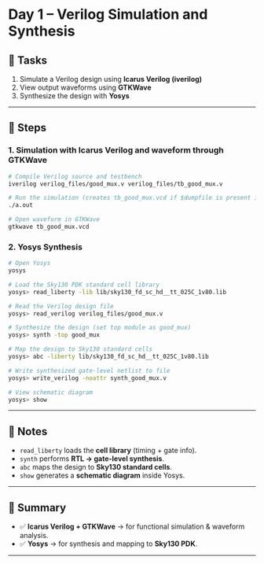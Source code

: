 # Day 1 – Verilog Simulation and Synthesis

## 📌 Tasks
1. Simulate a Verilog design using **Icarus Verilog (iverilog)**  
2. View output waveforms using **GTKWave**  
3. Synthesize the design with **Yosys**

---

## 🔹 Steps

### 1. Simulation with Icarus Verilog and waveform through GTKWave
```bash
# Compile Verilog source and testbench
iverilog verilog_files/good_mux.v verilog_files/tb_good_mux.v

# Run the simulation (creates tb_good_mux.vcd if $dumpfile is present in testbench)
./a.out

# Open waveform in GTKWave
gtkwave tb_good_mux.vcd
```

### 2. Yosys Synthesis

```bash
# Open Yosys
yosys

# Load the Sky130 PDK standard cell library
yosys> read_liberty -lib lib/sky130_fd_sc_hd__tt_025C_1v80.lib

# Read the Verilog design file
yosys> read_verilog verilog_files/good_mux.v

# Synthesize the design (set top module as good_mux)
yosys> synth -top good_mux

# Map the design to Sky130 standard cells
yosys> abc -liberty lib/sky130_fd_sc_hd__tt_025C_1v80.lib

# Write synthesized gate-level netlist to file
yosys> write_verilog -noattr synth_good_mux.v

# View schematic diagram
yosys> show
```

---

## 📝 Notes
- `read_liberty` loads the **cell library** (timing + gate info).  
- `synth` performs **RTL → gate-level synthesis**.  
- `abc` maps the design to **Sky130 standard cells**.  
- `show` generates a **schematic diagram** inside Yosys.  

---

## 🎯 Summary
- ✅ **Icarus Verilog + GTKWave** → for functional simulation & waveform analysis.  
- ✅ **Yosys** → for synthesis and mapping to **Sky130 PDK**.  

---


